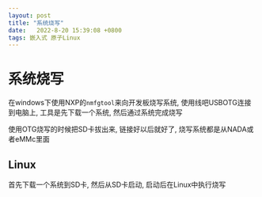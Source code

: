 ```yaml
---
layout: post
title: "系统烧写" 
date:   2022-8-20 15:39:08 +0800
tags: 嵌入式 原子Linux  
---
```


# 系统烧写

在windows下使用NXP的`nmfgtool`来向开发板烧写系统, 使用线吧USBOTG连接到电脑上, 工具是先下载一个系统, 然后通过系统完成烧写

使用OTG烧写的时候把SD卡拔出来, 链接好以后就好了, 烧写系统都是从NADA或者eMMc里面

## Linux

首先下载一个系统到SD卡, 然后从SD卡启动, 启动后在Linux中执行烧写 







